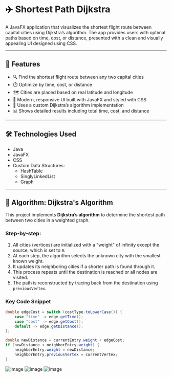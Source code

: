 # ✈️ Shortest Path Dijkstra

A JavaFX application that visualizes the shortest flight route between capital cities using Dijkstra’s algorithm. The app provides users with optimal paths based on time, cost, or distance, presented with a clean and visually appealing UI designed using CSS.

---

## 🚀 Features

- 🔍 Find the shortest flight route between any two capital cities
- ⏱️ Optimize by time, cost, or distance
- 🗺️ Cities are placed based on real latitude and longitude
- 🎨 Modern, responsive UI built with JavaFX and styled with CSS
- 🧠 Uses a custom Dijkstra’s algorithm implementation
- 📊 Shows detailed results including total time, cost, and distance

---

## 🛠 Technologies Used

- Java
- JavaFX
- CSS
- Custom Data Structures:
  - HashTable
  - SinglyLinkedList
  - Graph

---

## 🧠 Algorithm: Dijkstra's Algorithm

This project implements **Dijkstra’s algorithm** to determine the shortest path between two cities in a weighted graph.

### Step-by-step:

1. All cities (vertices) are initialized with a "weight" of infinity except the source, which is set to `0`.
2. At each step, the algorithm selects the unknown city with the smallest known weight.
3. It updates its neighboring cities if a shorter path is found through it.
4. This process repeats until the destination is reached or all nodes are visited.
5. The path is reconstructed by tracing back from the destination using `previousVertex`.

### Key Code Snippet

```java
double edgeCost = switch (costType.toLowerCase()) {
    case "time" -> edge.getTime();
    case "cost" -> edge.getCost();
    default -> edge.getDistance();
};

double newDistance = currentEntry.weight + edgeCost;
if (newDistance < neighborEntry.weight) {
    neighborEntry.weight = newDistance;
    neighborEntry.previousVertex = currentVertex;
}
```

![image](https://github.com/user-attachments/assets/e6ef15ca-39c7-4611-a8ff-11d9ca7cdf60)
![image](https://github.com/user-attachments/assets/eb78518e-3423-4f09-ad3a-7fbdae6906da)
![image](https://github.com/user-attachments/assets/e55966d5-c3c5-449d-ae42-8a95ed464378)
